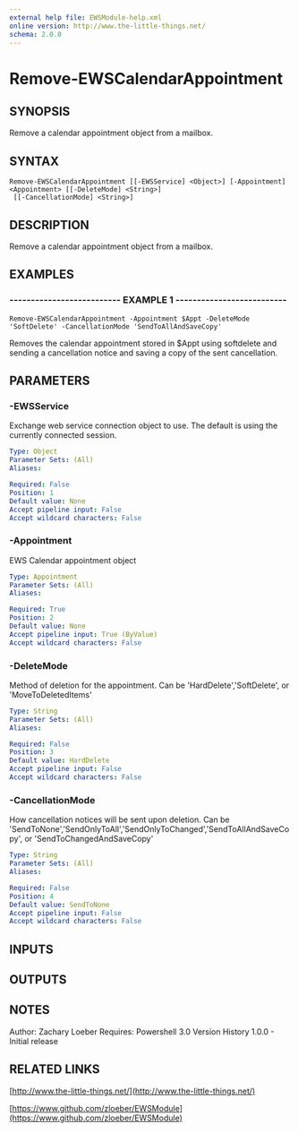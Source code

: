 ```yaml
---
external help file: EWSModule-help.xml
online version: http://www.the-little-things.net/
schema: 2.0.0
---
```


# Remove-EWSCalendarAppointment

## SYNOPSIS
Remove a calendar appointment object from a mailbox.

## SYNTAX

```
Remove-EWSCalendarAppointment [[-EWSService] <Object>] [-Appointment] <Appointment> [[-DeleteMode] <String>]
 [[-CancellationMode] <String>]
```

## DESCRIPTION
Remove a calendar appointment object from a mailbox.

## EXAMPLES

### -------------------------- EXAMPLE 1 --------------------------
```
Remove-EWSCalendarAppointment -Appointment $Appt -DeleteMode 'SoftDelete' -CancellationMode 'SendToAllAndSaveCopy'
```

Removes the calendar appointment stored in $Appt using softdelete and sending a cancellation notice and saving a copy of the sent cancellation.

## PARAMETERS

### -EWSService
Exchange web service connection object to use.
The default is using the currently connected session.

```yaml
Type: Object
Parameter Sets: (All)
Aliases: 

Required: False
Position: 1
Default value: None
Accept pipeline input: False
Accept wildcard characters: False
```

### -Appointment
EWS Calendar appointment object

```yaml
Type: Appointment
Parameter Sets: (All)
Aliases: 

Required: True
Position: 2
Default value: None
Accept pipeline input: True (ByValue)
Accept wildcard characters: False
```

### -DeleteMode
Method of deletion for the appointment.
Can be 'HardDelete','SoftDelete', or 'MoveToDeletedItems'

```yaml
Type: String
Parameter Sets: (All)
Aliases: 

Required: False
Position: 3
Default value: HardDelete
Accept pipeline input: False
Accept wildcard characters: False
```

### -CancellationMode
How cancellation notices will be sent upon deletion.
Can be 'SendToNone','SendOnlyToAll','SendOnlyToChanged','SendToAllAndSaveCopy', or 'SendToChangedAndSaveCopy'

```yaml
Type: String
Parameter Sets: (All)
Aliases: 

Required: False
Position: 4
Default value: SendToNone
Accept pipeline input: False
Accept wildcard characters: False
```

## INPUTS

## OUTPUTS

## NOTES
Author: Zachary Loeber
Requires: Powershell 3.0
Version History
1.0.0 - Initial release

## RELATED LINKS

[http://www.the-little-things.net/](http://www.the-little-things.net/)

[https://www.github.com/zloeber/EWSModule](https://www.github.com/zloeber/EWSModule)

